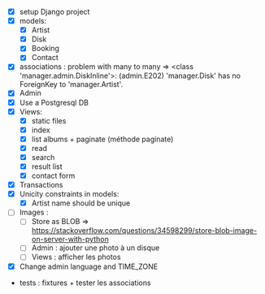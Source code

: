 - [x] setup Django project
- [x] models:
  - [x] Artist
  - [x] Disk
  - [x] Booking
  - [x] Contact
- [x] associations : problem with many to many => <class 'manager.admin.DiskInline'>: (admin.E202) 'manager.Disk' has no ForeignKey to 'manager.Artist'.
- [x] Admin
- [x] Use a Postgresql DB
- [x] Views:
  - [x] static files
  - [x] index
  - [x] list albums + paginate (méthode paginate)
  - [x] read
  - [x] search
  - [x] result list
  - [x] contact form
- [x] Transactions
- [x] Unicity constraints in models:
  - [x] Artist name should be unique
- [ ] Images :
  - [ ] Store as BLOB => https://stackoverflow.com/questions/34598299/store-blob-image-on-server-with-python
  - [ ] Admin : ajouter une photo à un disque
  - [ ] Views : afficher les photos
- [x] Change admin language and TIME_ZONE
- tests : fixtures + tester les associations
